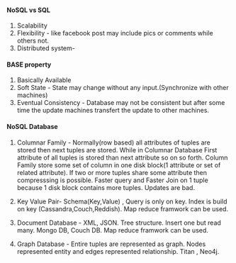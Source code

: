 #### NoSQL vs SQL
1. Scalability
2. Flexibility - like facebook post may include pics or comments while others not.
3. Distributed system-


#### BASE property
1. Basically Available
2. Soft State - State may change without any input.(Synchronize with other machines)
3. Eventual Consistency - Database may not be consistent but after some time the update machines transfert the update to other machines.


#### NoSQL Database
1. Columnar Family - Normally(row based) all attributes of tuples are stored then next tuples are stored. While in Columnar Database First attribute of all tuples is stored than next attribute so on so forth. Column Family store some set of column in one disk block(1 attribute or set of related attribute). If two or more tuples share some attribute then compresssing is possible. Faster query and Faster Join on 1 tuple because 1 disk block contains more tuples. Updates are bad.

2. Key Value Pair- Schema(Key,Value) , Query is only on key.
Index is build on key (Cassandra,Couch,Reddish). Map reduce framwork can be used.

3. Document Database - XML, JSON. Tree structure. Insert one but read many. Mongo DB, Couch DB. Map reduce framwork can be used.

4. Graph Database - Entire tuples are represented as graph. Nodes represented entity and edges represented relationship. Titan , Neo4j.   
